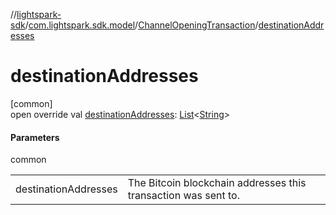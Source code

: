 //[lightspark-sdk](../../../index.md)/[com.lightspark.sdk.model](../index.md)/[ChannelOpeningTransaction](index.md)/[destinationAddresses](destination-addresses.md)

# destinationAddresses

[common]\
open override val [destinationAddresses](destination-addresses.md): [List](https://kotlinlang.org/api/latest/jvm/stdlib/kotlin.collections/-list/index.html)&lt;[String](https://kotlinlang.org/api/latest/jvm/stdlib/kotlin/-string/index.html)&gt;

#### Parameters

common

| | |
|---|---|
| destinationAddresses | The Bitcoin blockchain addresses this transaction was sent to. |
